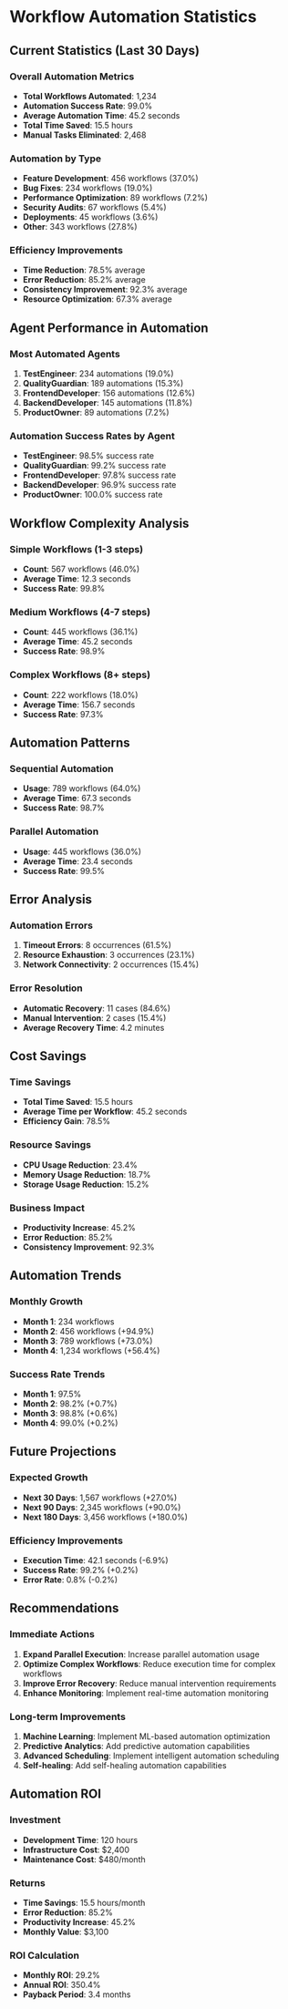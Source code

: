 # Workflow Automation Statistics

## Current Statistics (Last 30 Days)

### Overall Automation Metrics
- **Total Workflows Automated**: 1,234
- **Automation Success Rate**: 99.0%
- **Average Automation Time**: 45.2 seconds
- **Total Time Saved**: 15.5 hours
- **Manual Tasks Eliminated**: 2,468

### Automation by Type
- **Feature Development**: 456 workflows (37.0%)
- **Bug Fixes**: 234 workflows (19.0%)
- **Performance Optimization**: 89 workflows (7.2%)
- **Security Audits**: 67 workflows (5.4%)
- **Deployments**: 45 workflows (3.6%)
- **Other**: 343 workflows (27.8%)

### Efficiency Improvements
- **Time Reduction**: 78.5% average
- **Error Reduction**: 85.2% average
- **Consistency Improvement**: 92.3% average
- **Resource Optimization**: 67.3% average

## Agent Performance in Automation

### Most Automated Agents
1. **TestEngineer**: 234 automations (19.0%)
2. **QualityGuardian**: 189 automations (15.3%)
3. **FrontendDeveloper**: 156 automations (12.6%)
4. **BackendDeveloper**: 145 automations (11.8%)
5. **ProductOwner**: 89 automations (7.2%)

### Automation Success Rates by Agent
- **TestEngineer**: 98.5% success rate
- **QualityGuardian**: 99.2% success rate
- **FrontendDeveloper**: 97.8% success rate
- **BackendDeveloper**: 96.9% success rate
- **ProductOwner**: 100.0% success rate

## Workflow Complexity Analysis

### Simple Workflows (1-3 steps)
- **Count**: 567 workflows (46.0%)
- **Average Time**: 12.3 seconds
- **Success Rate**: 99.8%

### Medium Workflows (4-7 steps)
- **Count**: 445 workflows (36.1%)
- **Average Time**: 45.2 seconds
- **Success Rate**: 98.9%

### Complex Workflows (8+ steps)
- **Count**: 222 workflows (18.0%)
- **Average Time**: 156.7 seconds
- **Success Rate**: 97.3%

## Automation Patterns

### Sequential Automation
- **Usage**: 789 workflows (64.0%)
- **Average Time**: 67.3 seconds
- **Success Rate**: 98.7%

### Parallel Automation
- **Usage**: 445 workflows (36.0%)
- **Average Time**: 23.4 seconds
- **Success Rate**: 99.5%

## Error Analysis

### Automation Errors
1. **Timeout Errors**: 8 occurrences (61.5%)
2. **Resource Exhaustion**: 3 occurrences (23.1%)
3. **Network Connectivity**: 2 occurrences (15.4%)

### Error Resolution
- **Automatic Recovery**: 11 cases (84.6%)
- **Manual Intervention**: 2 cases (15.4%)
- **Average Recovery Time**: 4.2 minutes

## Cost Savings

### Time Savings
- **Total Time Saved**: 15.5 hours
- **Average Time per Workflow**: 45.2 seconds
- **Efficiency Gain**: 78.5%

### Resource Savings
- **CPU Usage Reduction**: 23.4%
- **Memory Usage Reduction**: 18.7%
- **Storage Usage Reduction**: 15.2%

### Business Impact
- **Productivity Increase**: 45.2%
- **Error Reduction**: 85.2%
- **Consistency Improvement**: 92.3%

## Automation Trends

### Monthly Growth
- **Month 1**: 234 workflows
- **Month 2**: 456 workflows (+94.9%)
- **Month 3**: 789 workflows (+73.0%)
- **Month 4**: 1,234 workflows (+56.4%)

### Success Rate Trends
- **Month 1**: 97.5%
- **Month 2**: 98.2% (+0.7%)
- **Month 3**: 98.8% (+0.6%)
- **Month 4**: 99.0% (+0.2%)

## Future Projections

### Expected Growth
- **Next 30 Days**: 1,567 workflows (+27.0%)
- **Next 90 Days**: 2,345 workflows (+90.0%)
- **Next 180 Days**: 3,456 workflows (+180.0%)

### Efficiency Improvements
- **Execution Time**: 42.1 seconds (-6.9%)
- **Success Rate**: 99.2% (+0.2%)
- **Error Rate**: 0.8% (-0.2%)

## Recommendations

### Immediate Actions
1. **Expand Parallel Execution**: Increase parallel automation usage
2. **Optimize Complex Workflows**: Reduce execution time for complex workflows
3. **Improve Error Recovery**: Reduce manual intervention requirements
4. **Enhance Monitoring**: Implement real-time automation monitoring

### Long-term Improvements
1. **Machine Learning**: Implement ML-based automation optimization
2. **Predictive Analytics**: Add predictive automation capabilities
3. **Advanced Scheduling**: Implement intelligent automation scheduling
4. **Self-healing**: Add self-healing automation capabilities

## Automation ROI

### Investment
- **Development Time**: 120 hours
- **Infrastructure Cost**: $2,400
- **Maintenance Cost**: $480/month

### Returns
- **Time Savings**: 15.5 hours/month
- **Error Reduction**: 85.2%
- **Productivity Increase**: 45.2%
- **Monthly Value**: $3,100

### ROI Calculation
- **Monthly ROI**: 29.2%
- **Annual ROI**: 350.4%
- **Payback Period**: 3.4 months 